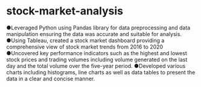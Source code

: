 # stock-market-analysis
●Leveraged Python using Pandas library for data preprocessing and data manipulation ensuring the data was accurate and suitable for analysis.
●Using Tableau, created a stock market dashboard providing a comprehensive view of stock market trends from 2016 to 2020
●Uncovered key performance indicators such as the highest and lowest stock prices and trading volumes including volume generated on the last day and the total volume over the five-year period.
●Developed various charts including histograms, line charts as well as data tables to present the data in a clear and concise manner.
